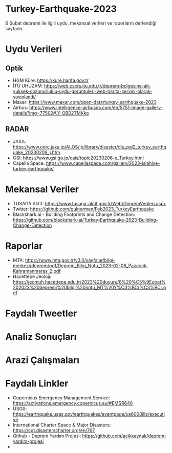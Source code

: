 # Turkey-Earthquake-2023
6 Şubat depremi ile ilgili uydu, mekansal verileri ve raporların derlendiği sayfadır. 

# Uydu Verileri 
## Optik

* HGM Küre: https://kure.harita.gov.tr
* İTÜ UHUZAM: https://web.cscrs.itu.edu.tr/deprem-bolgesine-ait-yuksek-cozunurluklu-uydu-goruntuleri-web-harita-servisi-olarak-yayinlandi/
* Maxar: https://www.maxar.com/open-data/turkey-earthquake-2023
* Airbus: https://www.intelligence-airbusds.com/en/5751-image-gallery-details?img=77502#.Y-OB02TMKko

## RADAR

* JAXA: https://www.eorc.jaxa.jp/ALOS/jp/library/disaster/dis_pal2_turkey_earthquake_20230209_j.htm
* GSI: https://www.gsi.go.jp/cais/topic20230206-e_Turkey.html
* Capella Space: https://www.capellaspace.com/gallery/2023-islahiye-turkey-earthquake/

# Mekansal Veriler

* TUSAGA Aktif: https://www.tusaga-aktif.gov.tr/Web/DepremVerileri.aspx
* Twitter: https://github.com/gulnerman/Feb2023_TurkeyEarthquake
* Blackshark.ai - Building Footprints and Change Detection: https://github.com/blackshark-ai/Turkey-Earthquake-2023-Building-Change-Detection

# Raporlar
* MTA: https://www.mta.gov.tr/v3.0/sayfalar/bilgi-merkezi/deprem/pdf/Deprem_Bilgi_Notu_2023-02-06_Pazarcik-Kahramanmaras_2.pdf
* Hacettepe Jeoloji: https://jeomuh.hacettepe.edu.tr/2023%20duyuru/6%20%C5%9Eubat%202023%20depremi%20bilgi%20notu_MT%20Y%C3%BCr%C3%BCr.pdf

# Faydalı Tweetler

# Analiz Sonuçları

# Arazi Çalışmaları

# Faydalı Linkler
* Copernicus Emergency Management Service: https://activations.emergency.copernicus.eu/#EMSR648
* USGS: https://earthquake.usgs.gov/earthquakes/eventpage/us6000jllz/executive
* International Charter Space & Major Disasters: https://cgt.disasterscharter.org/en/797
* Github - Deprem Yardım Projesi: https://github.com/acikkaynak/deprem-yardim-projesi
* 
